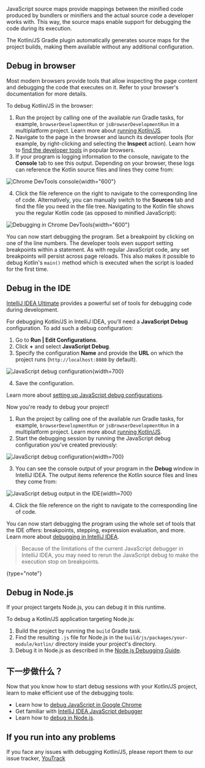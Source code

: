 [//]: # (title: 调试 Kotlin/JS 代码)

JavaScript source maps provide mappings between the minified code produced by bundlers or minifiers and the actual source
code a developer works with. This way, the source maps enable support for debugging the code during its execution.

The Kotlin/JS Gradle plugin automatically generates source maps for the project builds, making them available without any additional configuration.

## Debug in browser

Most modern browsers provide tools that allow inspecting the page content and debugging the code that executes
on it. Refer to your browser's documentation for more details.

To debug Kotlin/JS in the browser:

1. Run the project by calling one of the available _run_ Gradle tasks, for example, `browserDevelopmentRun` or
   `jsBrowserDevelopmentRun` in a multiplatform project.
   Learn more about [running Kotlin/JS](running-kotlin-js.md#run-the-browser-target).
2. Navigate to the page in the browser and launch its developer tools (for example, by right-clicking and
   selecting the **Inspect** action). Learn how to [find the developer tools](https://balsamiq.com/support/faqs/browserconsole/)
   in popular browsers.
3. If your program is logging information to the console, navigate to the **Console** tab to see this output.
   Depending on your browser, these logs can reference the Kotlin source files and lines they come from:

![Chrome DevTools console](devtools-console.png){width="600"}

4. Click the file reference on the right to navigate to the corresponding line of code.
   Alternatively, you can manually switch to the **Sources** tab and find the file you need in the file tree. Navigating
   to the Kotlin file shows you the regular Kotlin code (as opposed to minified JavaScript):

![Debugging in Chrome DevTools](devtools-sources.png){width="600"}

You can now start debugging the program. Set a breakpoint by clicking on one of the line numbers.
The developer tools even support setting breakpoints within a statement. As with regular JavaScript code, any set
breakpoints will persist across page reloads. This also makes it possible to debug Kotlin's `main()` method which is executed
when the script is loaded for the first time.

## Debug in the IDE

[IntelliJ IDEA Ultimate](https://www.jetbrains.com/idea/) provides a powerful set of tools for debugging code during development.

For debugging Kotlin/JS in IntelliJ IDEA, you'll need a **JavaScript Debug** configuration. To add such a debug configuration:

1. Go to **Run | Edit Configurations**.
2. Click **+** and select **JavaScript Debug**.
3. Specify the configuration **Name** and provide the **URL** on which the project runs (`http://localhost:8080` by default).

![JavaScript debug configuration](debug-config.png){width=700}

4. Save the configuration.

Learn more about [setting up JavaScript debug configurations](https://www.jetbrains.com/help/idea/configuring-javascript-debugger.html).

Now you're ready to debug your project!

1. Run the project by calling one of the available _run_ Gradle tasks, for example, `browserDevelopmentRun` or
   `jsBrowserDevelopmentRun` in a multiplatform project.
   Learn more about [running Kotlin/JS](running-kotlin-js.md#run-the-browser-target).
2. Start the debugging session by running the JavaScript debug configuration you've created previously:

![JavaScript debug configuration](debug-config-run.png){width=700}

3. You can see the console output of your program in the **Debug** window in IntelliJ IDEA. The output items reference the
   Kotlin source files and lines they come from:

![JavaScript debug output in the IDE](ide-console-output.png){width=700}

4. Click the file reference on the right to navigate to the corresponding line of code.

You can now start debugging the program using the whole set of tools that the IDE offers: breakpoints, stepping, expression
evaluation, and more. Learn more about [debugging in IntelliJ IDEA](https://www.jetbrains.com/help/idea/debugging-javascript-in-chrome.html).

> Because of the limitations of the current JavaScript debugger in IntelliJ IDEA, you may need to rerun the JavaScript
> debug to make the execution stop on breakpoints.
>
{type="note"}

## Debug in Node.js

If your project targets Node.js, you can debug it in this runtime.

To debug a Kotlin/JS application targeting Node.js:

1. Build the project by running the `build` Gradle task.
2. Find the resulting `.js` file for Node.js in the `build/js/packages/your-module/kotlin/` directory inside
   your project's directory.
3. Debug it in Node.js as described in the [Node.js Debugging Guide](https://nodejs.org/en/docs/guides/debugging-getting-started/#jetbrains-webstorm-2017-1-and-other-jetbrains-ides).

## 下一步做什么？

Now that you know how to start debug sessions with your Kotlin/JS project, learn to make efficient use of the debugging tools:

* Learn how to [debug JavaScript in Google Chrome](https://developer.chrome.com/docs/devtools/javascript/)
* Get familiar with [IntelliJ IDEA JavaScript debugger](https://www.jetbrains.com/help/idea/debugging-javascript-in-chrome.html)
* Learn how to [debug in Node.js](https://nodejs.org/en/docs/guides/debugging-getting-started/).

## If you run into any problems

If you face any issues with debugging Kotlin/JS, please report them to our issue tracker, [YouTrack](https://kotl.in/issue)

